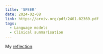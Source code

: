 ```yaml
---
title: 'SPEER'
date: 2024-02-08
link: https://arxiv.org/pdf/2401.02369.pdf
tags:
  - Language models
  - Clinical summarisation
---
```



My [reflection]((https://github.com/abhibha1807/abhibha1807.github.io/blob/master/SPEER%2520_PPT.pdf)) 


<!-- abhibha1807/abhibha1807.github.io/images/3953273590_704e3899d5_m.jpg -->
<!-- Headings are cool
======

You can have many headings
======

Aren't headings cool? yes they are
------ -->